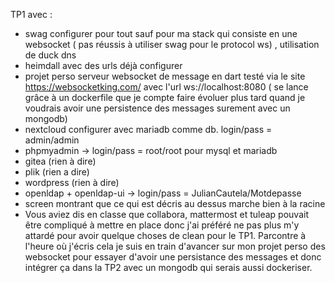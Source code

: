 TP1 avec : 
- swag configurer pour tout sauf pour ma stack qui consiste en une websocket ( pas réussis à utiliser swag pour le protocol ws) , utilisation de duck dns
- heimdall avec des urls déjà configurer
- projet perso serveur websocket de message en dart testé via le site https://websocketking.com/ avec l'url ws://localhost:8080 ( se lance grâce à un dockerfile que je compte faire évoluer plus tard quand je voudrais avoir une persistence des messages surement avec un mongodb)
- nextcloud configurer avec mariadb comme db. login/pass = admin/admin
- phpmyadmin -> login/pass = root/root pour mysql et mariadb
- gitea (rien à dire)
- plik (rien a dire)
- wordpress (rien à dire)
- openldap + openldap-ui -> login/pass = JulianCautela/Motdepasse
- screen montrant que ce qui est décris au dessus marche bien à la racine
- Vous aviez dis en classe que collabora, mattermost et tuleap pouvait être compliqué à mettre en place donc j'ai préféré ne pas plus m'y attardé pour avoir quelque choses de clean pour le TP1. Parcontre à l'heure où j'écris cela je suis en train d'avancer sur mon projet perso des websocket pour essayer d'avoir une persistance des messages et donc intégrer ça dans la TP2 avec un mongodb qui serais aussi dockeriser.



